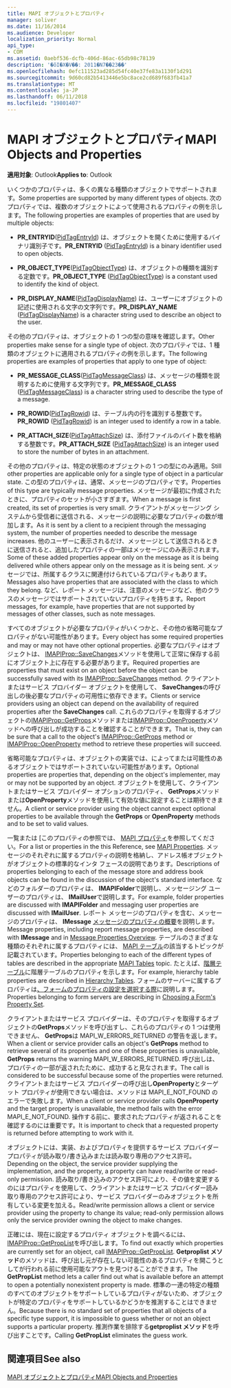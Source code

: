 ```yaml
---
title: MAPI オブジェクトとプロパティ
manager: soliver
ms.date: 11/16/2014
ms.audience: Developer
localization_priority: Normal
api_type:
- COM
ms.assetid: 0aebf536-dcfb-406d-86ac-65db98c78139
description: '�ŏI�X�V��: 2011�N7��23��'
ms.openlocfilehash: 0efc111523ad285d54fc40e37fe83a1130f1d291
ms.sourcegitcommit: 9d60cd82b5413446e5bc8ace2cd689f683fb41a7
ms.translationtype: MT
ms.contentlocale: ja-JP
ms.lasthandoff: 06/11/2018
ms.locfileid: "19801407"
---
```

# <a name="mapi-objects-and-properties"></a><span data-ttu-id="ec653-103">MAPI オブジェクトとプロパティ</span><span class="sxs-lookup"><span data-stu-id="ec653-103">MAPI Objects and Properties</span></span>

  
  
<span data-ttu-id="ec653-104">**適用対象**: Outlook</span><span class="sxs-lookup"><span data-stu-id="ec653-104">**Applies to**: Outlook</span></span> 
  
<span data-ttu-id="ec653-105">いくつかのプロパティは、多くの異なる種類のオブジェクトでサポートされます。</span><span class="sxs-lookup"><span data-stu-id="ec653-105">Some properties are supported by many different types of objects.</span></span> <span data-ttu-id="ec653-106">次のプロパティでは、複数のオブジェクトによって使用されるプロパティの例を示します。</span><span class="sxs-lookup"><span data-stu-id="ec653-106">The following properties are examples of properties that are used by multiple objects:</span></span>
  
- <span data-ttu-id="ec653-107">**PR_ENTRYID**([PidTagEntryId](pidtagentryid-canonical-property.md)) は、オブジェクトを開くために使用するバイナリ識別子です。</span><span class="sxs-lookup"><span data-stu-id="ec653-107">**PR_ENTRYID** ([PidTagEntryId](pidtagentryid-canonical-property.md)) is a binary identifier used to open objects.</span></span>
    
- <span data-ttu-id="ec653-108">**PR_OBJECT_TYPE**([PidTagObjectType](pidtagobjecttype-canonical-property.md)) は、オブジェクトの種類を識別する定数です。</span><span class="sxs-lookup"><span data-stu-id="ec653-108">**PR_OBJECT_TYPE** ([PidTagObjectType](pidtagobjecttype-canonical-property.md)) is a constant used to identify the kind of object.</span></span>
    
- <span data-ttu-id="ec653-109">**PR_DISPLAY_NAME**([PidTagDisplayName](pidtagdisplayname-canonical-property.md)) は、ユーザーにオブジェクトの記述に使用される文字の文字列です。</span><span class="sxs-lookup"><span data-stu-id="ec653-109">**PR_DISPLAY_NAME** ([PidTagDisplayName](pidtagdisplayname-canonical-property.md)) is a character string used to describe an object to the user.</span></span>
    
<span data-ttu-id="ec653-110">その他のプロパティは、オブジェクトの 1 つの型の意味を確認します。</span><span class="sxs-lookup"><span data-stu-id="ec653-110">Other properties make sense for a single type of object.</span></span> <span data-ttu-id="ec653-111">次のプロパティでは、1 種類のオブジェクトに適用されるプロパティの例を示します。</span><span class="sxs-lookup"><span data-stu-id="ec653-111">The following properties are examples of properties that apply to one type of object:</span></span>
  
- <span data-ttu-id="ec653-112">**PR_MESSAGE_CLASS**([PidTagMessageClass](pidtagmessageclass-canonical-property.md)) は、メッセージの種類を説明するために使用する文字列です。</span><span class="sxs-lookup"><span data-stu-id="ec653-112">**PR_MESSAGE_CLASS** ([PidTagMessageClass](pidtagmessageclass-canonical-property.md)) is a character string used to describe the type of a message.</span></span>
    
- <span data-ttu-id="ec653-113">**PR_ROWID**([PidTagRowid](pidtagrowid-canonical-property.md)) は、テーブル内の行を識別する整数です。</span><span class="sxs-lookup"><span data-stu-id="ec653-113">**PR_ROWID** ([PidTagRowid](pidtagrowid-canonical-property.md)) is an integer used to identify a row in a table.</span></span>
    
- <span data-ttu-id="ec653-114">**PR_ATTACH_SIZE**([PidTagAttachSize](pidtagattachsize-canonical-property.md)) は、添付ファイルのバイト数を格納する整数です。</span><span class="sxs-lookup"><span data-stu-id="ec653-114">**PR_ATTACH_SIZE** ([PidTagAttachSize](pidtagattachsize-canonical-property.md)) is an integer used to store the number of bytes in an attachment.</span></span>
    
<span data-ttu-id="ec653-115">その他のプロパティは、特定の状態のオブジェクトの 1 つの型にのみ適用。</span><span class="sxs-lookup"><span data-stu-id="ec653-115">Still other properties are applicable only for a single type of object in a particular state.</span></span> <span data-ttu-id="ec653-116">この型のプロパティは、通常、メッセージのプロパティです。</span><span class="sxs-lookup"><span data-stu-id="ec653-116">Properties of this type are typically message properties.</span></span> <span data-ttu-id="ec653-117">メッセージが最初に作成されたときに、プロパティのセットが小さすぎます。</span><span class="sxs-lookup"><span data-stu-id="ec653-117">When a message is first created, its set of properties is very small.</span></span> <span data-ttu-id="ec653-118">クライアントがメッセージング システムから受信者に送信される、メッセージの説明に必要なプロパティの数が増加します。</span><span class="sxs-lookup"><span data-stu-id="ec653-118">As it is sent by a client to a recipient through the messaging system, the number of properties needed to describe the message increases.</span></span> <span data-ttu-id="ec653-119">他のユーザーに表示されるだけ、メッセージとして送信されるときに送信されると、追加したプロパティの一部はメッセージにのみ表示されます。</span><span class="sxs-lookup"><span data-stu-id="ec653-119">Some of these added properties appear only on the message as it is being delivered while others appear only on the message as it is being sent.</span></span> <span data-ttu-id="ec653-120">メッセージでは、所属するクラスに関連付けられているプロパティもあります。</span><span class="sxs-lookup"><span data-stu-id="ec653-120">Messages also have properties that are associated with the class to which they belong.</span></span> <span data-ttu-id="ec653-121">など、レポート メッセージは、注意のメッセージなど、他のクラスのメッセージではサポートされていないプロパティを持ちます。</span><span class="sxs-lookup"><span data-stu-id="ec653-121">Report messages, for example, have properties that are not supported by messages of other classes, such as note messages.</span></span> 
  
<span data-ttu-id="ec653-122">すべてのオブジェクトが必要なプロパティがいくつかと、その他の省略可能なプロパティがない可能性があります。</span><span class="sxs-lookup"><span data-stu-id="ec653-122">Every object has some required properties and may or may not have other optional properties.</span></span> <span data-ttu-id="ec653-123">必要なプロパティはオブジェクトは、 [IMAPIProp::SaveChanges](imapiprop-savechanges.md)メソッドを使用して正常に保存する前にオブジェクト上に存在する必要があります。</span><span class="sxs-lookup"><span data-stu-id="ec653-123">Required properties are properties that must exist on an object before the object can be successfully saved with its [IMAPIProp::SaveChanges](imapiprop-savechanges.md) method.</span></span> <span data-ttu-id="ec653-124">クライアントまたはサービス プロバイダー オブジェクトを使用して、 **SaveChanges**の呼び出しの後必要なプロパティの可用性に依存できます。</span><span class="sxs-lookup"><span data-stu-id="ec653-124">Clients or service providers using an object can depend on the availability of required properties after the **SaveChanges** call.</span></span> <span data-ttu-id="ec653-125">これらのプロパティを取得するオブジェクトの[IMAPIProp::GetProps](imapiprop-getprops.md)メソッドまたは[IMAPIProp::OpenProperty](imapiprop-openproperty.md)メソッドへの呼び出しが成功することを確認することができます。</span><span class="sxs-lookup"><span data-stu-id="ec653-125">That is, they can be sure that a call to the object's [IMAPIProp::GetProps](imapiprop-getprops.md) method or [IMAPIProp::OpenProperty](imapiprop-openproperty.md) method to retrieve these properties will succeed.</span></span> 
  
<span data-ttu-id="ec653-126">省略可能なプロパティは、オブジェクトの実装では、によってまたは可能性のあるオブジェクトではサポートされていない可能性があります。</span><span class="sxs-lookup"><span data-stu-id="ec653-126">Optional properties are properties that, depending on the object's implementer, may or may not be supported by an object.</span></span> <span data-ttu-id="ec653-127">オブジェクトを使用して、クライアントまたはサービス プロバイダー オプションのプロパティ、 **GetProps**メソッドまたは**OpenProperty**メソッドを使用して有効な値に設定することは期待できません。</span><span class="sxs-lookup"><span data-stu-id="ec653-127">A client or service provider using the object cannot expect optional properties to be available through the **GetProps** or **OpenProperty** methods and to be set to valid values.</span></span> 
  
<span data-ttu-id="ec653-128">一覧または [このプロパティの参照では、 [MAPI プロパティ](mapi-properties.md)を参照してください。</span><span class="sxs-lookup"><span data-stu-id="ec653-128">For a list or properties in the this Reference, see [MAPI Properties](mapi-properties.md).</span></span> <span data-ttu-id="ec653-129">メッセージのそれぞれに属するプロパティの説明を格納し、アドレス帳オブジェクトがオブジェクトの標準的なインタ フェースの説明であります。</span><span class="sxs-lookup"><span data-stu-id="ec653-129">Descriptions of properties belonging to each of the message store and address book objects can be found in the discussion of the object's standard interface.</span></span> <span data-ttu-id="ec653-130">などのフォルダーのプロパティは、 **IMAPIFolder**で説明し、メッセージング ユーザーのプロパティは、 **IMailUser**で説明します。</span><span class="sxs-lookup"><span data-stu-id="ec653-130">For example, folder properties are discussed with **IMAPIFolder** and messaging user properties are discussed with **IMailUser**.</span></span> <span data-ttu-id="ec653-131">レポート メッセージのプロパティを含む、メッセージのプロパティは、 **IMessage** [メッセージのプロパティの概要](message-properties-overview.md)を説明します。</span><span class="sxs-lookup"><span data-stu-id="ec653-131">Message properties, including report message properties, are described with **IMessage** and in [Message Properties Overview](message-properties-overview.md).</span></span> <span data-ttu-id="ec653-132">テーブルのさまざまな種類のそれぞれに属するプロパティには、 [MAPI テーブル](mapi-tables.md)の該当するトピックが記載されています。</span><span class="sxs-lookup"><span data-stu-id="ec653-132">Properties belonging to each of the different types of tables are described in the appropriate [MAPI Tables](mapi-tables.md) topic.</span></span> <span data-ttu-id="ec653-133">たとえば、[階層テーブル](hierarchy-tables.md)に階層テーブルのプロパティを示します。</span><span class="sxs-lookup"><span data-stu-id="ec653-133">For example, hierarchy table properties are described in [Hierarchy Tables](hierarchy-tables.md).</span></span> <span data-ttu-id="ec653-134">フォームのサーバーに属するプロパティは[、フォームのプロパティの設定を選択する際](choosing-a-form-s-property-set.md)に説明します。</span><span class="sxs-lookup"><span data-stu-id="ec653-134">Properties belonging to form servers are describing in [Choosing a Form's Property Set](choosing-a-form-s-property-set.md).</span></span>
  
<span data-ttu-id="ec653-135">クライアントまたはサービス プロバイダーは、そのプロパティを取得するオブジェクトの**GetProps**メソッドを呼び出すし、これらのプロパティの 1 つは使用できません、 **GetProps**は MAPI_W_ERRORS_RETURNED の警告を返します。</span><span class="sxs-lookup"><span data-stu-id="ec653-135">When a client or service provider calls an object's **GetProps** method to retrieve several of its properties and one of these properties is unavailable, **GetProps** returns the warning MAPI_W_ERRORS_RETURNED.</span></span> <span data-ttu-id="ec653-136">呼び出しは、プロパティの一部が返されたために、成功すると見なされます。</span><span class="sxs-lookup"><span data-stu-id="ec653-136">The call is considered to be successful because some of the properties were returned.</span></span> <span data-ttu-id="ec653-137">クライアントまたはサービス プロバイダーの呼び出し**OpenProperty**とターゲット プロパティが使用できない場合は、メソッドは MAPI_E_NOT_FOUND のエラーで失敗します。</span><span class="sxs-lookup"><span data-stu-id="ec653-137">When a client or service provider calls **OpenProperty** and the target property is unavailable, the method fails with the error MAPI_E_NOT_FOUND.</span></span> <span data-ttu-id="ec653-138">操作する前に、要求されたプロパティが返されることを確認するのには重要です。</span><span class="sxs-lookup"><span data-stu-id="ec653-138">It is important to check that a requested property is returned before attempting to work with it.</span></span> 
  
<span data-ttu-id="ec653-139">オブジェクトには、実装、およびプロパティを提供するサービス プロバイダー プロパティが読み取り/書き込みまたは読み取り専用のアクセス許可。</span><span class="sxs-lookup"><span data-stu-id="ec653-139">Depending on the object, the service provider supplying the implementation, and the property, a property can have read/write or read-only permission.</span></span> <span data-ttu-id="ec653-140">読み取り/書き込みのアクセス許可により、その値を変更するのにはプロパティを使用して、クライアントまたはサービス プロバイダー読み取り専用のアクセス許可により、サービス プロバイダーのみオブジェクトを所有している変更を加える。</span><span class="sxs-lookup"><span data-stu-id="ec653-140">Read/write permission allows a client or service provider using the property to change its value; read-only permission allows only the service provider owning the object to make changes.</span></span> 
  
<span data-ttu-id="ec653-141">正確には、現在に設定するプロパティ オブジェクトを調べるには、 [IMAPIProp::GetPropList](imapiprop-getproplist.md)を呼び出します。</span><span class="sxs-lookup"><span data-stu-id="ec653-141">To find out exactly which properties are currently set for an object, call [IMAPIProp::GetPropList](imapiprop-getproplist.md).</span></span> <span data-ttu-id="ec653-142">**Getproplist メソッド**のメソッドは、呼び出し元が存在しない可能性のあるプロパティを開こうとしてが行われる前に使用可能なアウトを見つけることができます。</span><span class="sxs-lookup"><span data-stu-id="ec653-142">The **GetPropList** method lets a caller find out what is available before an attempt to open a potentially nonexistent property is made.</span></span> <span data-ttu-id="ec653-143">標準の一連の特定の種類のすべてのオブジェクトをサポートしているプロパティがないため、オブジェクトが特定のプロパティをサポートしているかどうかを推測することはできません。</span><span class="sxs-lookup"><span data-stu-id="ec653-143">Because there is no standard set of properties that all objects of a specific type support, it is impossible to guess whether or not an object supports a particular property.</span></span> <span data-ttu-id="ec653-144">推測作業を排除する**getproplist メソッド**を呼び出すことです。</span><span class="sxs-lookup"><span data-stu-id="ec653-144">Calling **GetPropList** eliminates the guess work.</span></span> 
  
## <a name="see-also"></a><span data-ttu-id="ec653-145">関連項目</span><span class="sxs-lookup"><span data-stu-id="ec653-145">See also</span></span>



[<span data-ttu-id="ec653-146">MAPI オブジェクトとプロパティ</span><span class="sxs-lookup"><span data-stu-id="ec653-146">MAPI Objects and Properties</span></span>](mapi-objects-and-properties.md)

